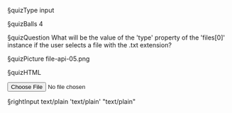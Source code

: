 §quizType
input

§quizBalls
4


§quizQuestion
What will be the value of the 'type' property of the 'files[0]' instance if the user selects a file with the .txt extension?

§quizPicture
file-api-05.png



§quizHTML
<body>
  <input type="file" />
</body>


§rightInput
text/plain
'text/plain'
"text/plain"
